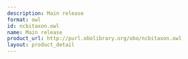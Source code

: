 ```yaml
---
description: Main release
format: owl
id: ncbitaxon.owl
name: Main release
product_url: http://purl.obolibrary.org/obo/ncbitaxon.owl
layout: product_detail
---
```

